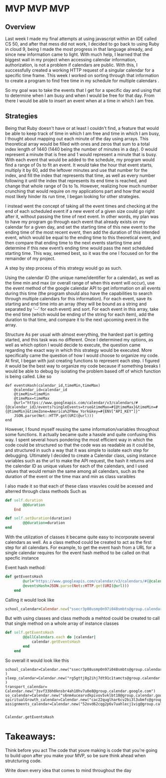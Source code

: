 # MVP MVP MVP

## Overview 
Last week I made my final attempts at using javascript within an IDE called CS 50, and after that mess did not work, I decided to go back to using Ruby in cloud 9, being I made the most progress in that language already, and since new information came to light. With much help, I learned that the biggest wall in my project when accessing calendar information, authorization,  is not a problem if calendars are public. With this, I successfully created a working HTTP request of a singular calendar for a specific time frame. This week I worked on sorting through that information to create a program to find free time in my schedule for multiple calendars
.


So my goal was to take the events that I get for a specific day and using that to determine when I am busy and when I would be free for that day. From there I would be able to insert an event when at a time in which I am free.

## Strategies
Being that Ruby doesn't have or at least I couldn't find, a feature that would be able to keep track of time in which I am free and time in which I am busy, I thought about mapping out each minute of the day using arrays. This theoretical array would be filled with ones and zeros that sum to a total index length of 1440 (1440 being the number of minutes in a day). 0 would represent a minute that is free and 1 would represent a minute that is busy. With each event that would be added to the schedule, my program would find a range of 0s to fit an event. It would take the hour that event starts, multiply it by 60, add the leftover minutes and use that number for the index, and fill the index that represents that time, as well as every number following it until the index that represents its end time is reached, and change that whole range of 0s to 1s.  However, realizing how much number crunching that would require on my applications part and how that would most likely hinder its run time, I began looking for other strategies.

I instead went the concept of taking all the event times and checking at the end of each scheduled event if a new event of a given size could go right after it, without passing the time of next event. In other words, my plan was to have my program go through each event that already exists on my calendar for a given day, and set the starting time of this new event to the ending time of the most recent event, then add the duration of this intended event, which would be equal to the ending time to this theoretical event, and then compare that ending time to the next events starting time and determine if this new event’s ending time would pass the next scheduled starting time. This way, seemed best, so it was the one I focused on for the remainder of my project. 

A step by step process of this strategy would go as such.

Using the calendar ID (the unique name/identifier for a calendar), as well as the time min and max (or overall range of when this event will occur), use the event method of the google calendar API to get information on all events during this time (the program should also have the capabilities to search through multiple calendars for this information).
For each event, save its starting and end time into an array (they will be bound as a string and separated by ‘--’ for each event) and sort. 
For each event in this array, take the end time (which would be ending of the string for each item), add the duration to that time, and compare it to the next upcoming event in the array. 

Structure
As per usual with almost everything, the hardest part is getting started, and this task was no different. Once I determined my options, as well as which option I would decide to execute, the question came regarding the exact way in which this strategy would be executed. More specifically came the question of how I would choose to organize my code. At first, I began with just creating functions to represent each step. I figured it would be the best way to organize my code because if something breaks I would be able to debug by isolating the problem based off of which function is being called. 
Like so 
```
def eventsHash(calendar_id,timeMin,timeMax)
    @calendar_id=calendar_id
    @timeMin=timeMin
    @timeMax=timeMax
    @url="https://www.googleapis.com/calendar/v3/calendars/#{@calendar_id}/events?singleEvents=true&timeMax=#{@timeMax}&timeMin=#{@timeMin}&timeZone=America%2FNew_York&key=#{ENV["API_KEY"]}" 
    JSON.parse(Net::HTTP.get(URI(@url)))
end
```
However, I found myself reusing the same information/variables throughout some functions. It actually became quite a hassle and quite confusing this way. I spent several hours pondering the most efficient way in which the code could be structured so that the code was as readable as it could be, and structured in such a way that it was simple to isolate each step for debugging. Ultimately I decided to create a Calendar class, using instance variables such as the url to make the API request, the hash it returns and the calendar ID as unique values for each of the  calendars, and I used values that would remain the same among all calendars,  such as the duration of the event or the time max and min as class varaibles 

I also made it so that each of these class vrauvles could be acessed and alterred through class methods
Such as
```ruby 
def self.duration
        @@duration
    End

def self.setDuration(duration)
        @@duration=duration
end
```


With the utilization of classes it became quite easy to incorporate several calendars as well. As a class method could be created to act as the first step for all calendars. 
For example, to get the event hash from a URL for a single calendar requires for the event hash method to be called on that specfic instance 

Event hash method:
```ruby
def getEventsHash
        @url="https://www.googleapis.com/calendar/v3/calendars/#{@calendar_id}/events?orderBy=startTime&singleEvents=true&timeMax=#{@@timeMax}&timeMin=#{@@timeMin}&timeZone=America%2FNew_York&key=#{ENV["CALENDAR_KEY"]}" 
        @eventsHash=JSON.parse(Net::HTTP.get(URI(@url)))
    end
```
Calling it would look like
```ruby
school_calendar=Calendar.new("ssecr3p08usmp0n97i048smbts@group.calendar.google.com" ).getEventsHash
```

But with using classes and class methods a mehtod could be created to call that single method on a whole array of instance classes

```ruby
def self.getEventsHash
        @@allCalendars.each do |calendar|
            calendar.getEventsHash
        end
    end
```
So overall it would look like this 
```
school_calendar=Calendar.new("ssecr3p08usmp0n97i048smbts@group.calendar.google.com" )
sleep_calendar=Calendar.new("rg5gttj8g2ihj7dt91c1tamcts@group.calendar.google.com" )
transport_calendar= Calendar.new("3svf33bh0knsbr4ah10hv7u0e8@group.calendar.google.com")
so_calendar=Calendar.new("s6nm4ucearvdkpivov5vklbt10@group.calendar.google.com")
spiritualGrowth_calendar=Calendar.new("cac22quglhar6cv2bi3l3ubmfc@group.calendar.google.com")
assignments_calendar=Calendar.new("52ovd62cqg2p6v7uahlecj1vig@group.calendar.google.com")


Calendar.getEventsHash

```

# Takeaways:
Think before you act
The code that youre making is code that you’re going to build upon after you make your MVP, so be sure think ahead when strutcturing code. 

Write down every idea that comes to mind throughout the day

